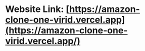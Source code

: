 # Website Link: [https://amazon-clone-one-virid.vercel.app](https://amazon-clone-one-virid.vercel.app/)
